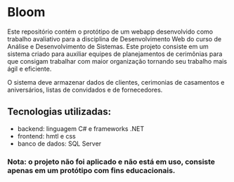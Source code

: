# Bloom
Este repositório contém o protótipo de um webapp desenvolvido como trabalho avaliativo para a disciplina de Desenvolvimento Web do curso de Análise e Desenvolvimento de Sistemas. Este projeto consiste em um sistema criado para auxiliar equipes de planejamentos de cerimônias para que consigam trabalhar com maior organização tornando seu trabalho mais ágil e eficiente.

O sistema deve armazenar dados de clientes, cerimonias de casamentos e aniversários, listas de convidados e de fornecedores.

## Tecnologias utilizadas:
- backend: linguagem C# e frameworks .NET
- frontend: hmtl e css
- banco de dados: SQL Server

### Nota: o projeto não foi aplicado e não está em uso, consiste apenas em um protótipo com fins educacionais.
